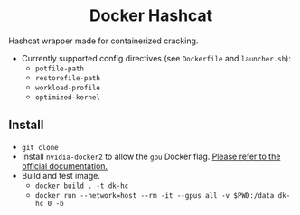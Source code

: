 <h1 align="center">
Docker Hashcat
</h1>

Hashcat wrapper made for containerized cracking.

- Currently supported config directives (see `Dockerfile` and `launcher.sh`):
    - `potfile-path`
    - `restorefile-path`
    - `workload-profile`
    - `optimized-kernel`

## Install

- `git clone`
- Install `nvidia-docker2` to allow the `gpu` Docker flag. [Please refer to the official documentation.](https://docs.nvidia.com/datacenter/cloud-native/container-toolkit/install-guide.html#docker)
- Build and test image.
    - `docker build . -t dk-hc`
    - `docker run --network=host --rm -it --gpus all -v $PWD:/data dk-hc 0 -b`
